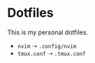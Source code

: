 # Dotfiles
This is my personal dotfiles.

- `nvim` &#10141; `.config/nvim`
- `tmux.conf` &#10141; `.tmux.conf`
